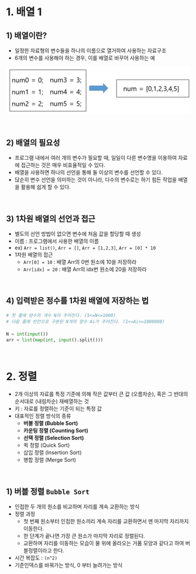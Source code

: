# 1. 배열 1

##  1) 배열이란?
- 일정한 자료형의 변수들을 하나의 이름으로 열거하여 사용하는 자료구조
- 6개의 변수를 사용해야 하는 경우, 이를 배열로 바꾸어 사용하는 예

![alt text](image-1.png)

<br>

## 2) 배열의 필요성
- 프로그램 내에서 여러 개의 변수가 필요할 때, 일일이 다른 변수명을 이용하여 자료에 접근하는 것은 매우 비효율적일 수 있다.
- 배열을 사용하면 하나의 선언을 통해 둘 이상의 변수를 선언할 수 있다.
- 닩순히 변수 선언을 의미하는 것이 아니라, 다수의 변수로는 하기 힘든 작업을 배열을 활용해 쉽게 할 수 있다.

<br>

## 3) 1차원 배열의 선언과 접근
- 별도의 선언 방법이 없으면 변수에 처음 값을 할당할 때 생성
- 이름 : 프로그램에서 사용한 배열의 이름
- ex) `Arr = list()`, `Arr = []`, `Arr = [1,2,3]`, `Arr = [0] * 10`
- 1차원 배열의 접근
    - `Arr[0] = 10` : 배열 Arr의 0번 원소에 10을 저장하라
    - `Arr[idx] = 20` : 배열 Arr의 idx번 원소에 20을 저장하라

<br>

## 4) 입력받은 정수를 1차원 배열에 저장하는 법

```python
# 첫 줄에 양수의 개수 N이 주어진다. (5<=N<=1000)
# 다음 줄에 빈칸으로 구분된 N개의 양수 Ai가 주어진다. (1<=Ai<=1000000)

N = int(input())
arr = list(map(int, input().split()))
```
<br>

# 2. 정렬
- 2개 이상의 자료를 특정 기준에 의해 작은 값부터 큰 값 (오름차순), 혹은 그 반대의 순서대로 (내림차순) 재배열하는 것
- 키 : 자료를 정렬하는 기준이 되는 특정 값
- 대표적인 정렬 방식의 종류
    - **버블 정렬 (Bubble Sort)**
    - **카운팅 정렬 (Counting Sort)**
    - **선택 정렬 (Selection Sort)**
    - 퀵 정렬 (Quick Sort)
    - 삽입 정렬 (Insertion Sort)
    - 병합 정렬 (Merge Sort)

<br>

## 1) 버블 정렬 `Bubble Sort`

- 인접한 두 개의 원소를 비교하며 자리를 계속 교환하는 방식
- 정렬 과정
    - 첫 번째 원소부터 인접한 원소끼리 계속 자리를 교환하면서 맨 마지막 자리까지 이동한다.
    - 한 단계가 끝나면 가장 큰 원소가 마지막 자리로 정렬된다.
    - 교환하며 자리를 이동하는 모습이 물 위에 올라오는 거품 모양과 같다고 하여 버블정렬이라고 한다.
- 시간 복잡도 : `(n^2)`
- 기준인덱스를 바꿔가는 방식,
0 부터 늘려가는 방식